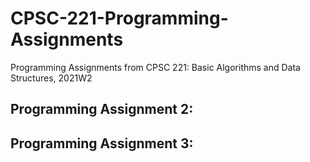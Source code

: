 # CPSC-221-Programming-Assignments
Programming Assignments from CPSC 221: Basic Algorithms and Data Structures, 2021W2 

## Programming Assignment 2: 

## Programming Assignment 3: 
